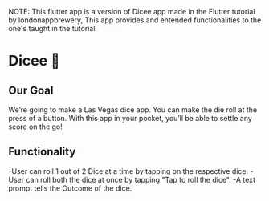 
NOTE:
	This flutter app is a version of Dicee app made in the Flutter tutorial by londonappbrewery, This app provides and entended functionalities to the one's taught in the tutorial. 

# Dicee 🎲

## Our Goal

We’re going to make a Las Vegas dice app. You can make the die roll at the press of a button. With this app in your pocket, you’ll be able to settle any score on the go!

## Functionality
 -User can roll 1 out of 2 Dice at a time by tapping on the respective dice.
 -User can roll both the dice at once by tapping "Tap to roll the dice".
 -A text prompt tells the Outcome of the dice.
